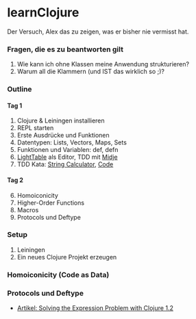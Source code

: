 learnClojure
============

Der Versuch, Alex das zu zeigen, was er bisher nie vermisst hat.

### Fragen, die es zu beantworten gilt

1. Wie kann ich ohne Klassen meine Anwendung strukturieren?
2. Warum all die Klammern (und IST das wirklich so ;)?

### Outline

#### Tag 1

1. Clojure & Leiningen installieren  
2. REPL starten
3. Erste Ausdrücke und Funktionen
4. Datentypen: Lists, Vectors, Maps, Sets
4. Funktionen und Variablen: def, defn
5. [LightTable](http://www.lighttable.com/) als Editor, TDD mit [Midje](https://github.com/marick/Midje)
5. TDD Kata: [String Calculator](http://osherove.com/tdd-kata-1/), [Code](https://github.com/nchapon/string-calculator)

#### Tag 2

6. Homoiconicity
7. Higher-Order Functions
8. Macros
9. Protocols und Deftype 


### Setup

1. Leiningen
2. Ein neues Clojure Projekt erzeugen


### Homoiconicity (Code as Data)

### Protocols und Deftype

- [Artikel: Solving the Expression Problem with Clojure 1.2](http://www.ibm.com/developerworks/library/j-clojure-protocols/)

